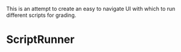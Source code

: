 This is an attempt to create an easy to navigate UI with which to run different scripts for grading.
# ScriptRunner
